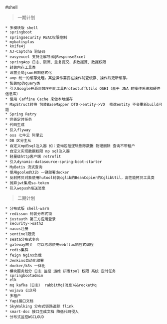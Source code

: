 #shell
    
> 一期计划

    * 多模块版 shell
    * springboot 
    * springsecurity RBAC权限控制
    * mybatisplus
    * knife4j
    * AJ-Captcha 验证码 
    * easyexcel 支持注解导出@ResponseExcel
    * springAop 日志、限流、重复提交、多数据源、数据权限
    * 封装内存工具类
    * 设置全局json日期格式化
    * aop 统一的缓存处理。某些操作需要在操作前查缓存、操作后更新缓存。
    * 包装mp的query类
    * 引入Google开源高效序列化工具ProtostuffUtils OSHI（基于 JNA 的操作系统和硬件信息库）
    * 使用 Caffine Cache 来做本地缓存 
    * MapStruct转换 包装BaseMapper DTO->entity->VO  修改entity 不会重新build问题
    * Spring Retry
    * 完善定时任务
    * 代码生成
    * 引入flyway
    * oss 七牛云 阿里云
    * DB 区分主从 
    * 自定义mp的sql注入器 如：查询包括逻辑删除数据 物理删除 查询不带租户
    * 自定义实现数据权限 mp sql注入器
    * 轻量级http客户端 retrofit
    * 引入dynamic-datasource-spring-boot-starter 
    * MyBatis 流式查询
    * 使用goole的Jib 一键部署docker
    * 反射拷贝对象使用hutool封装cglib的BeanCopier的CglibUtil，高性能拷贝工具类
    * 抛弃jwt集成sa-token
    * 引入wepush推送消息
> 二期计划

    * 分布式版 shell-warm
    * redisson 封装分布式锁
    * justauth 第三方应用登录
    * security->oath2
    * nacos注册 
    * sentinel限流
    * seata分布式事务
    * gateway网关  可以考虑使用webflux响应式编程
    * redis集群
    * feign Nginx负载
    * Jenkins自动化部署
    * docker/k8s 一体化
    * 模块服务划分 日志 监控 运维 研发tool 权限 系统 定时任务
    * springbootadmin
    * elk
    * mq kafka（日志） rabbitMq(消息)&&rocketMq
    * wxjava 公众号
    * 多租户
    * Yapi接口文档
    * SkyWalking 分布式链路追踪 flink
    * smart-doc 接口生成文档 降低代码侵入
    * 分布式监控WGCLOUD
    
    
